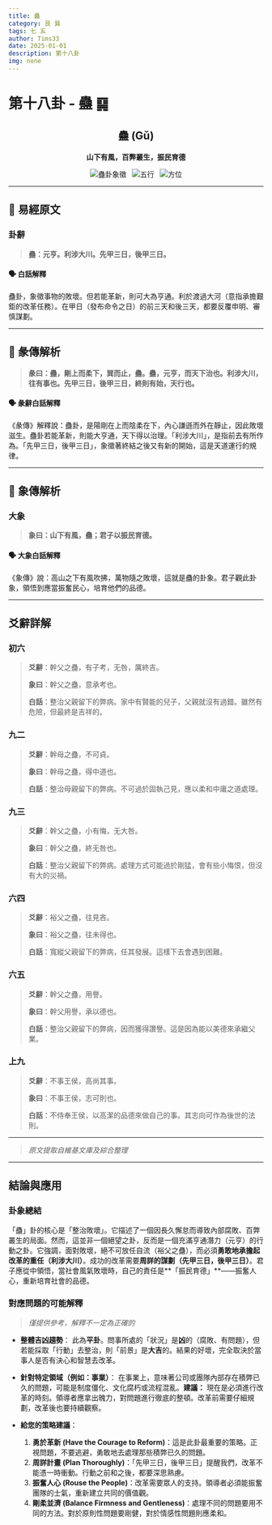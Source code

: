 ```yaml
---
title: 蠱
category: 艮 巽
tags: 七 五
author: Tims33
date: 2025-01-01
description: 第十八卦
img: none
---
```


# 第十八卦 - 蠱 ䷑

<div align="center">

## 蠱 (Gǔ)
**山下有風，百弊叢生，振民育德**

</div>

<div align="center">

![蠱卦象徵](https://img.shields.io/badge/卦象-蠱-gray?style=for-the-badge)&ensp;
![五行](https://img.shields.io/badge/五行-上土下木-yellow?style=for-the-badge)&ensp;
![方位](https://img.shields.io/badge/方位-東北｜東南-lightblue?style=for-the-badge)

</div>

---

## 📜 易經原文

### 卦辭

> **蠱：元亨。利涉大川。先甲三日，後甲三日。**

#### 🗣️ 白話解釋
蠱卦，象徵事物的敗壞。但若能革新，則可大為亨通。利於渡過大河（意指承擔艱鉅的改革任務）。在甲日（發布命令之日）的前三天和後三天，都要反覆申明、審慎謀劃。

---

## 📖 彖傳解析

> **彖曰：蠱，剛上而柔下，巽而止，蠱。蠱，元亨，而天下治也。利涉大川，往有事也。先甲三日，後甲三日，終則有始，天行也。**

#### 🗣️ 彖辭白話解釋
《彖傳》解釋說：蠱卦，是陽剛在上而陰柔在下，內心謙遜而外在靜止，因此敗壞滋生。蠱卦若能革新，則能大亨通，天下得以治理。「利涉大川」，是指前去有所作為。「先甲三日，後甲三日」，象徵著終結之後又有新的開始，這是天道運行的規律。

---

## 🎯 象傳解析

### 大象

> **象曰：山下有風，蠱；君子以振民育德。**

#### 🗣️ 大象白話解釋
《象傳》說：高山之下有風吹拂，萬物隨之敗壞，這就是蠱的卦象。君子觀此卦象，領悟到應當振奮民心，培育他們的品德。

---

## 爻辭詳解

### 初六

> **爻辭**：幹父之蠱，有子考，无咎，厲終吉。
>
> **象曰**：幹父之蠱，意承考也。
>
> **白話**：整治父親留下的弊病。家中有賢能的兒子，父親就沒有過錯。雖然有危險，但最終是吉祥的。

### 九二

> **爻辭**：幹母之蠱，不可貞。
>
> **象曰**：幹母之蠱，得中道也。
>
> **白話**：整治母親留下的弊病。不可過於固執己見，應以柔和中庸之道處理。

### 九三

> **爻辭**：幹父之蠱，小有悔，无大咎。
>
> **象曰**：幹父之蠱，終无咎也。
>
> **白話**：整治父親留下的弊病。處理方式可能過於剛猛，會有些小悔恨，但沒有大的災禍。

### 六四

> **爻辭**：裕父之蠱，往見吝。
>
> **象曰**：裕父之蠱，往未得也。
>
> **白話**：寬縱父親留下的弊病，任其發展。這樣下去會遇到困難。

### 六五

> **爻辭**：幹父之蠱，用譽。
>
> **象曰**：幹父用譽，承以德也。
>
> **白話**：整治父親留下的弊病，因而獲得讚譽。這是因為能以美德來承繼父業。

### 上九

> **爻辭**：不事王侯，高尚其事。
>
> **象曰**：不事王侯，志可則也。
>
> **白話**：不侍奉王侯，以高潔的品德來做自己的事。其志向可作為後世的法則。

---
> *原文提取自維基文庫及綜合整理*
---

## 結論與應用

### 卦象總結
「蠱」卦的核心是「整治敗壞」。它描述了一個因長久懈怠而導致內部腐敗、百弊叢生的局面。然而，這並非一個絕望之卦，反而是一個充滿亨通潛力（元亨）的行動之卦。它強調，面對敗壞，絕不可放任自流（裕父之蠱），而必須**勇敢地承擔起改革的重任（利涉大川）**。成功的改革需要**周詳的謀劃（先甲三日，後甲三日）**。君子應從中領悟，當社會風氣敗壞時，自己的責任是**「振民育德」**——振奮人心，重新培育社會的品德。

### 對應問題的可能解釋
> *僅提供參考，解釋不一定為正確的*

* **整體吉凶趨勢**：
    此為**平卦**。問事所處的「狀況」是**凶**的（腐敗、有問題），但若能採取「行動」去整治，則「前景」是**大吉**的。結果的好壞，完全取決於當事人是否有決心和智慧去改革。

* **針對特定領域（例如：事業）**：
    在事業上，意味著公司或團隊內部存在積弊已久的問題，可能是制度僵化、文化腐朽或流程混亂。**建議：** 現在是必須進行改革的時刻。領導者應拿出魄力，對問題進行徹底的整頓。改革前需要仔細規劃，改革後也要持續觀察。

* **給您的策略建議**：
    1.  **勇於革新 (Have the Courage to Reform)**：這是此卦最重要的策略。正視問題，不要逃避，勇敢地去處理那些積弊已久的問題。
    2.  **周詳計畫 (Plan Thoroughly)**：「先甲三日，後甲三日」提醒我們，改革不能憑一時衝動。行動之前和之後，都要深思熟慮。
    3.  **振奮人心 (Rouse the People)**：改革需要眾人的支持。領導者必須能振奮團隊的士氣，重新建立共同的價值觀。
    4.  **剛柔並濟 (Balance Firmness and Gentleness)**：處理不同的問題要用不同的方法。對於原則性問題要剛健，對於情感性問題則應柔和。